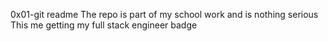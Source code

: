 0x01-git readme
The repo is part of my school work and is nothing serious
This me getting my full stack engineer badge 
